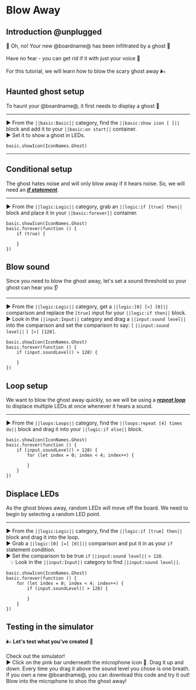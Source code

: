 # Blow Away

## Introduction @unplugged

👻 Oh, no! Your new @boardname@ has been infiltrated by a ghost 👻
<br/>
<br/>
Have no fear - you can get rid if it with just your voice 🎤
<br/>
<br/>
For this tutorial, we will learn how to blow the scary ghost away 🌬️

## Haunted ghost setup

To haunt your @boardname@, it first needs to display a ghost 👻

---

► From the ``||basic:Basic||`` category, find the ``||basic:show icon [ ]||`` block and add it to your ``||basic:on start||`` container.
<br/>
► Set it to show a ghost in LEDs.

```blocks
basic.showIcon(IconNames.Ghost)
```

---

## Conditional setup

The ghost hates noise and will only blow away if it hears noise. So, we will need an [__*if statement*__](#ifstatement "if this condition is met, do something").

---

► From the ``||logic:Logic||`` category, grab an ``||logic:if [true] then||`` block and place it in your ``||basic:forever||`` container.

```blocks
basic.showIcon(IconNames.Ghost)
basic.forever(function () {
    if (true) {
    	
    }
})
```

## Blow sound

Since you need to blow the ghost away, let's set a sound threshold so your ghost can hear you 👂

---

► From the ``||logic:Logic||`` category, get a ``||logic:[0] [<] [0]||`` comparison and replace the ``[true]`` input for your ``||logic:if then||`` block.
<br/>
► Look in the ``||input:Input||`` category and drag a ``||input:sound level||`` into the comparison and set the comparison to say: ``[`` ``||input:sound level||`` ``] [>] [128]``.

```blocks
basic.showIcon(IconNames.Ghost)
basic.forever(function () {
    if (input.soundLevel() > 128) {
    	
    }
})
```

## Loop setup

We want to blow the ghost away quickly, so we will be using a [__*repeat loop*__](#repeatLoop "repeat code for a given number of times") to displace multiple LEDs at once whenever it hears a sound.

---

► From the ``||loops:Loops||`` category, find the ``||loops:repeat [4] times do||`` block and drag it into your ``||logic:if else||`` block.

```blocks
basic.showIcon(IconNames.Ghost)
basic.forever(function () {
    if (input.soundLevel() > 128) {
        for (let index = 0; index < 4; index++) {
        	
        }
    }
})
```

## Displace LEDs

As the ghost blows away, random LEDs will move off the board. We need to begin by selecting a random LED point.

---

► From the ``||logic:Logic||`` category, find the ``||logic:if [true] then||`` block and drag it into the loop.
<br/>
► Grab a ``||logic:[0] [=] [0]]||`` comparison and put it in as your ``if`` statement condition.
<br/>
► Set the comparison to be true ``if`` ``||input:sound level||`` ``> 128``.
<br/>
&nbsp;&nbsp; 💡 Look in the ``||input:Input||`` category to find ``||input:sound level||``.

```blocks
basic.showIcon(IconNames.Ghost)
basic.forever(function () {
    for (let index = 0; index < 4; index++) {
        if (input.soundLevel() > 128) {
        	
        }
    }
})
```

## Testing in the simulator

🌬️ **Let's test what you've created** 👻
<br/>
<br/>
Check out the simulator!
<br/>
► Click on the pink bar underneath the microphone icon 🎤. Drag it up and down. Every time you drag it above the sound level you chose is one breath.
<br/>
If you own a new @boardname@, you can download this code and try it out! Blow into the microphone to shoo the ghost away!

```blocks

```